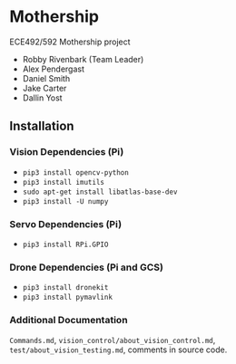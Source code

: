 # Mothership
ECE492/592 Mothership project
- Robby Rivenbark (Team Leader)
- Alex Pendergast
- Daniel Smith
- Jake Carter
- Dallin Yost

## Installation

### Vision Dependencies (Pi)
- `pip3 install opencv-python`
- `pip3 install imutils`
- `sudo apt-get install libatlas-base-dev`
- `pip3 install -U numpy`

### Servo Dependencies (Pi)
- `pip3 install RPi.GPIO`

### Drone Dependencies (Pi and GCS)
- `pip3 install dronekit`
- `pip3 install pymavlink`

### Additional Documentation
`Commands.md`, `vision_control/about_vision_control.md`, `test/about_vision_testing.md`, comments in source code.
